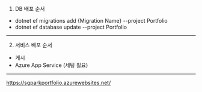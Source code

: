 1. DB 배포 순서

 - dotnet ef migrations add {Migration Name} --project Portfolio
 - dotnet ef database update --project Portfolio

------------------------------

2. 서비스 배포 순서

 - 게시
 - Azure App Service (세팅 필요)

------------------------------

https://sgparkportfolio.azurewebsites.net/